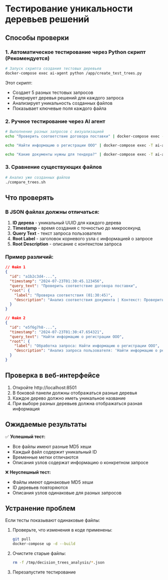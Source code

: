 # Тестирование уникальности деревьев решений

## Способы проверки

### 1. Автоматическое тестирование через Python скрипт (Рекомендуется)

```bash
# Запуск скрипта создания тестовых деревьев
docker-compose exec ai-agent python /app/create_test_trees.py
```

Этот скрипт:

- Создает 5 разных тестовых запросов
- Генерирует деревья решений для каждого запроса
- Анализирует уникальность созданных файлов
- Показывает ключевые поля каждого файла

### 2. Ручное тестирование через AI агент

```bash
# Выполнение разных запросов с визуализацией
echo "Проверить соответствие договора поставки" | docker-compose exec -T ai-agent poetry run python -m ai_agent.main query --web-visualization

echo "Найти информацию о регистрации ООО" | docker-compose exec -T ai-agent poetry run python -m ai_agent.main query --web-visualization

echo "Какие документы нужны для тендера?" | docker-compose exec -T ai-agent poetry run python -m ai_agent.main query --web-visualization
```

### 3. Сравнение существующих файлов

```bash
# Анализ уже созданных файлов
./compare_trees.sh
```

## Что проверять

### В JSON файлах должны отличаться:

1. **ID дерева** - уникальный UUID для каждого дерева
2. **Timestamp** - время создания с точностью до микросекунд
3. **Query Text** - текст запроса пользователя
4. **Root Label** - заголовок корневого узла с информацией о запросе
5. **Root Description** - описание с контекстом запроса

### Пример различий:

```json
// Файл 1
{
  "id": "a1b2c3d4-...",
  "timestamp": "2024-07-23T01:30:45.123456",
  "query_text": "Проверить соответствие договора поставки",
  "root": {
    "label": "Проверка соответствия (01:30:45)",
    "description": "Анализ соответствия документа | Контекст: Проверить соответствие договора поставки"
  }
}

// Файл 2
{
  "id": "e5f6g7h8-...",
  "timestamp": "2024-07-23T01:30:47.654321",
  "query_text": "Найти информацию о регистрации ООО",
  "root": {
    "label": "Обработка запроса: Найти информацию о регистрации ООО",
    "description": "Анализ запроса пользователя: 'Найти информацию о регистрации ООО'"
  }
}
```

## Проверка в веб-интерфейсе

1. Откройте http://localhost:8501
2. В боковой панели должны отображаться разные деревья
3. Каждое дерево должно иметь уникальное название
4. При выборе разных деревьев должна отображаться разная информация

## Ожидаемые результаты

✅ **Успешный тест:**

- Все файлы имеют разные MD5 хеши
- Каждый файл содержит уникальный ID
- Временные метки отличаются
- Описания узлов содержат информацию о конкретном запросе

❌ **Неуспешный тест:**

- Файлы имеют одинаковые MD5 хеши
- ID деревьев повторяются
- Описания узлов одинаковые для разных запросов

## Устранение проблем

Если тесты показывают одинаковые файлы:

1. Проверьте, что изменения в коде применены:

   ```bash
   git pull
   docker-compose up -d --build
   ```

2. Очистите старые файлы:

   ```bash
   rm -f /tmp/decision_trees_analysis/*.json
   ```

3. Перезапустите тестирование
